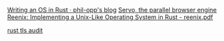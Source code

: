 <!-- njnmdoc: title="rust"  -->

[Writing an OS in Rust · phil-opp's blog](http://os.phil-opp.com/)
[Servo, the parallel browser engine](http://servo.org/)
[Reenix: Implementing a Unix-Like Operating System in Rust - reenix.pdf](http://scialex.github.io/reenix.pdf)

[rust tls audit](https://github.com/ctz/rustls/blob/master/audit/TLS-01-report.pdf)


